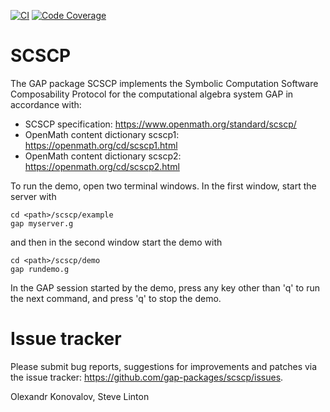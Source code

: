 [![CI](https://github.com/gap-packages/scscp/actions/workflows/CI.yml/badge.svg)](https://github.com/gap-packages/scscp/actions/workflows/CI.yml)
[![Code Coverage](https://codecov.io/github/gap-packages/scscp/coverage.svg?branch=master&token=)](https://codecov.io/gh/gap-packages/scscp)

# SCSCP

The GAP package SCSCP implements the Symbolic Computation Software
Composability Protocol for the computational algebra system GAP in
accordance with:

* SCSCP specification:
    https://www.openmath.org/standard/scscp/
* OpenMath content dictionary scscp1:
    https://openmath.org/cd/scscp1.html
* OpenMath content dictionary scscp2:
    https://openmath.org/cd/scscp2.html

To run the demo, open two terminal windows. In the first window,
start the server with

    cd <path>/scscp/example
    gap myserver.g

and then in the second window start the demo with

    cd <path>/scscp/demo
    gap rundemo.g

In the GAP session started by the demo, press any key other than 'q'
to run the next command, and press 'q' to stop the demo.


# Issue tracker

Please submit bug reports, suggestions for improvements and patches
via the issue tracker: https://github.com/gap-packages/scscp/issues.

Olexandr Konovalov, Steve Linton
